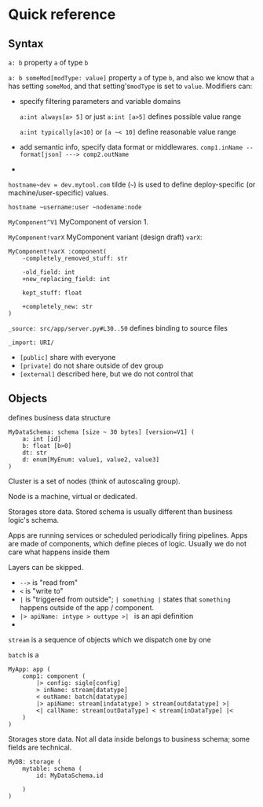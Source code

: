 # Quick reference

## Syntax

`a: b` property `a` of type `b`

`a: b someMod[modType: value]` property `a` of type `b`, and also we know that `a` has setting `someMod`, and
that setting's`modType` is set to `value`. Modifiers can:

- specify filtering parameters and variable domains

  `a:int always[a> 5]` or just `a:int [a>5]` defines possible value range

  `a:int typically[a<10]` or `[a ~< 10]` define reasonable value range

- add semantic info, specify data format or middlewares.  `comp1.inName -- format[json] ---> comp2.outName`

- 

`hostname~dev = dev.mytool.com` tilde (`~`) is used to define deploy-specific (or machine/user-specific) values.

`hostname ~username:user ~nodename:node` 

`MyComponent^V1` MyComponent of version 1.

`MyComponent!varX` MyComponent variant (design draft) `varX`:

```
MyComponent!varX :component(
    -completely_removed_stuff: str
    
    -old_field: int
    +new_replacing_field: int
    
    kept_stuff: float
    
    +completely_new: str
)
```

`_source: src/app/server.py#L30..50` defines binding to source files

`_import: URI/`

- `[public]` share with everyone
- `[private]` do not share outside of dev group 
- `[external]` described here, but we do not control that

## Objects

defines business data structure
```
MyDataSchema: schema [size ~ 30 bytes] [version=V1] (
    a: int [id]
    b: float [b>0]
    dt: str
    d: enum[MyEnum: value1, value2, value3]
)
```

Cluster is a set of nodes (think of autoscaling group).

Node is a machine, virtual or dedicated.

Storages store data. Stored schema is usually different than business logic's schema.

Apps are running services or scheduled periodically firing pipelines. Apps are made of components, which define pieces of logic.
Usually we do not care what happens inside them 

Layers can be skipped.

- `-->` is "read from"
- `<` is "write to"
- `|` is "triggered from outside"; `| something |` states that `something` happens outside of the app / component.
- `|> apiName: intype > outtype >| ` is an api definition
-
`stream` is a sequence of objects which we dispatch one by one

`batch` is a  

```
MyApp: app (
    comp1: component (
        |> config: sigle[config]
        > inName: stream[datatype]
        < outName: batch[datatype]
        |> apiName: stream[indatatype] > stream[outdatatype] >|
        <| callName: stream[outDataType] < stream[inDataType] |<
    )
)
```

Storages store data. Not all data inside belongs to business schema; some fields are technical.

```
MyDB: storage (
    mytable: schema (
        id: MyDataSchema.id
        
    )
)
```
